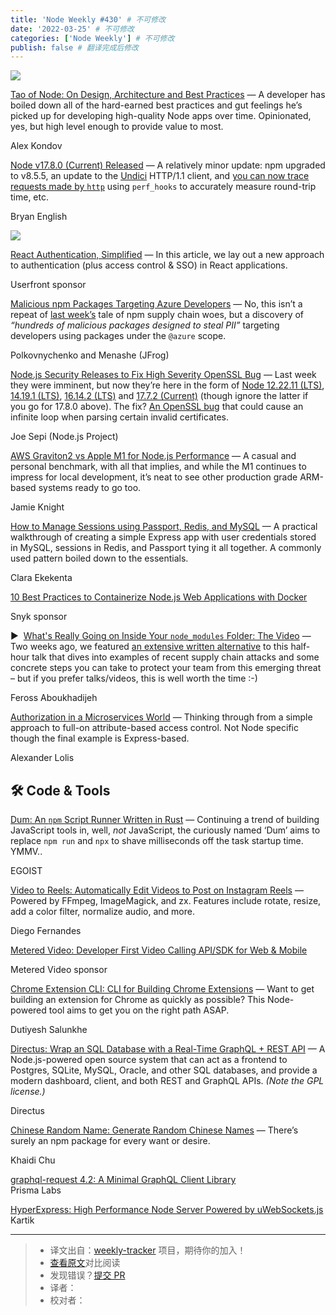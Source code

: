 ```yaml
---
title: 'Node Weekly #430' # 不可修改
date: '2022-03-25' # 不可修改
categories: ['Node Weekly'] # 不可修改
publish: false # 翻译完成后修改
---
```


[![](https://res.cloudinary.com/cpress/image/upload/w_1280,e_sharpen:60/mk4qoxymndatnjbbvzdv.jpg)](https://nodeweekly.com/link/121346/web)

<!--以上是预览信息，图片一张或限制百字左右，前者优先，全文请使用二级及以下标题-->
<!-- more -->

[Tao of Node: On Design, Architecture and Best Practices](https://nodeweekly.com/link/121346/web "alexkondov.com") — A developer has boiled down all of the hard-earned best practices and gut feelings he’s picked up for developing high-quality Node apps over time. Opinionated, yes, but high level enough to provide value to most.

Alex Kondov

[Node v17.8.0 (Current) Released](https://nodeweekly.com/link/121347/web "nodejs.org") — A relatively minor update: npm upgraded to v8.5.5, an update to the [Undici](https://nodeweekly.com/link/121348/web) HTTP/1.1 client, and [you can now trace requests made by `http`](https://nodeweekly.com/link/121349/web) using `perf_hooks` to accurately measure round-trip time, etc.

Bryan English

[![](https://copm.s3.amazonaws.com/9b72307f.png)](https://nodeweekly.com/link/121350/web)

[React Authentication, Simplified](https://nodeweekly.com/link/121350/web "userfront.com") — In this article, we lay out a new approach to authentication (plus access control & SSO) in React applications.

Userfront sponsor

[Malicious npm Packages Targeting Azure Developers](https://nodeweekly.com/link/121351/web "jfrog.com") — No, this isn’t a repeat of [last week’s](https://nodeweekly.com/link/121352/web) tale of npm supply chain woes, but a discovery of _“hundreds of malicious packages designed to steal PII”_ targeting developers using packages under the `@azure` scope.

Polkovnychenko and Menashe (JFrog)

[Node.js Security Releases to Fix High Severity OpenSSL Bug](https://nodeweekly.com/link/121353/web "nodejs.org") — Last week they were imminent, but now they’re here in the form of [Node 12.22.11 (LTS)](https://nodeweekly.com/link/121354/web), [14.19.1 (LTS)](https://nodeweekly.com/link/121355/web), [16.14.2 (LTS)](https://nodeweekly.com/link/121356/web) and [17.7.2 (Current)](https://nodeweekly.com/link/121357/web) (though ignore the latter if you go for 17.8.0 above). The fix? [An OpenSSL bug](https://nodeweekly.com/link/121358/web) that could cause an infinite loop when parsing certain invalid certificates.

Joe Sepi (Node.js Project)

[AWS Graviton2 vs Apple M1 for Node.js Performance](https://nodeweekly.com/link/121362/web "spacedoutandsmiling.com") — A casual and personal benchmark, with all that implies, and while the M1 continues to impress for local development, it’s neat to see other production grade ARM-based systems ready to go too.

Jamie Knight

[How to Manage Sessions using Passport, Redis, and MySQL](https://nodeweekly.com/link/121364/web "arctype.com") — A practical walkthrough of creating a simple Express app with user credentials stored in MySQL, sessions in Redis, and Passport tying it all together. A commonly used pattern boiled down to the essentials.

Clara Ekekenta

[10 Best Practices to Containerize Node.js Web Applications with Docker](https://nodeweekly.com/link/121366/web "snyk.io")

Snyk sponsor

▶  [What's Really Going on Inside Your `node_modules` Folder: The Video](https://nodeweekly.com/link/121368/web "youtu.be") — Two weeks ago, we featured [an extensive written alternative](https://nodeweekly.com/link/121370/web) to this half-hour talk that dives into examples of recent supply chain attacks and some concrete steps you can take to protect your team from this emerging threat – but if you prefer talks/videos, this is well worth the time :-)

Feross Aboukhadijeh

[Authorization in a Microservices World](https://nodeweekly.com/link/121372/web "www.alexanderlolis.com") — Thinking through from a simple approach to full-on attribute-based access control. Not Node specific though the final example is Express-based.

Alexander Lolis

## 🛠 Code & Tools

[Dum: An `npm` Script Runner Written in Rust](https://nodeweekly.com/link/121374/web "github.com") — Continuing a trend of building JavaScript tools in, well, _not_ JavaScript, the curiously named ‘Dum’ aims to replace `npm run` and `npx` to shave milliseconds off the task startup time. YMMV..

EGOIST

[Video to Reels: Automatically Edit Videos to Post on Instagram Reels](https://nodeweekly.com/link/121376/web "github.com") — Powered by FFmpeg, ImageMagick, and zx. Features include rotate, resize, add a color filter, normalize audio, and more.

Diego Fernandes

[Metered Video: Developer First Video Calling API/SDK for Web & Mobile](https://nodeweekly.com/link/121377/web "www.metered.ca")

Metered Video sponsor

[Chrome Extension CLI: CLI for Building Chrome Extensions](https://nodeweekly.com/link/121379/web "github.com") — Want to get building an extension for Chrome as quickly as possible? This Node-powered tool aims to get you on the right path ASAP.

Dutiyesh Salunkhe

[Directus: Wrap an SQL Database with a Real-Time GraphQL + REST API](https://nodeweekly.com/link/121380/web "github.com") — A Node.js-powered open source system that can act as a frontend to Postgres, SQLite, MySQL, Oracle, and other SQL databases, and provide a modern dashboard, client, and both REST and GraphQL APIs. _(Note the GPL license.)_

Directus

[Chinese Random Name: Generate Random Chinese Names](https://nodeweekly.com/link/121381/web "github.com") — There’s surely an npm package for every want or desire.

Khaidi Chu

[graphql-request 4.2: A Minimal GraphQL Client Library](https://nodeweekly.com/link/121382/web)  
Prisma Labs

[HyperExpress: High Performance Node Server Powered by uWebSockets.js](https://nodeweekly.com/link/121383/web)  
Kartik

---
> * 译文出自：[weekly-tracker](https://github.com/FEDarling/weekly-tracker) 项目，期待你的加入！
> * [查看原文](https://nodeweekly.com/issues/430)对比阅读
> * 发现错误？[提交 PR](https://github.com/FEDarling/weekly-tracker/blob/main/weeklys/node_weekly/430)
> * 译者：
> * 校对者：

